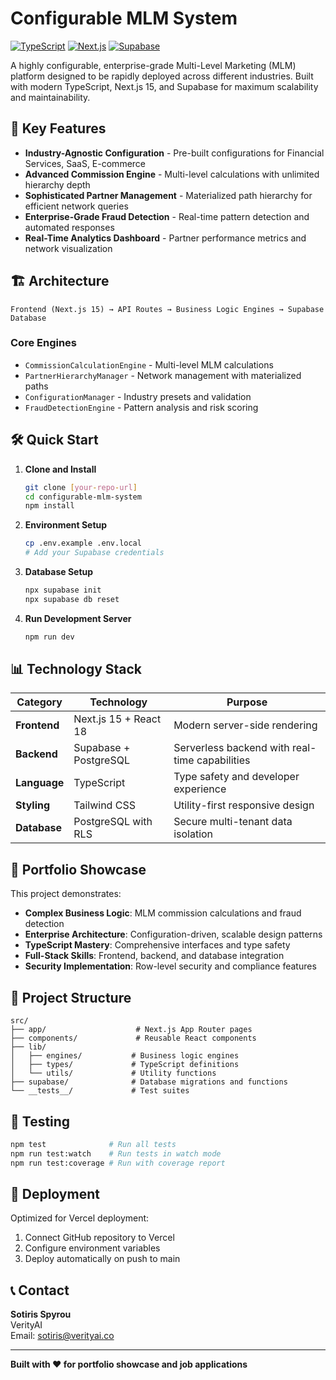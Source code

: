 # Configurable MLM System

[![TypeScript](https://img.shields.io/badge/TypeScript-007ACC?style=for-the-badge&logo=typescript&logoColor=white)](https://www.typescriptlang.org/)
[![Next.js](https://img.shields.io/badge/Next.js-000000?style=for-the-badge&logo=next.js&logoColor=white)](https://nextjs.org/)
[![Supabase](https://img.shields.io/badge/Supabase-3ECF8E?style=for-the-badge&logo=supabase&logoColor=white)](https://supabase.com/)

A highly configurable, enterprise-grade Multi-Level Marketing (MLM) platform designed to be rapidly deployed across different industries. Built with modern TypeScript, Next.js 15, and Supabase for maximum scalability and maintainability.

## 🚀 Key Features

- **Industry-Agnostic Configuration** - Pre-built configurations for Financial Services, SaaS, E-commerce
- **Advanced Commission Engine** - Multi-level calculations with unlimited hierarchy depth
- **Sophisticated Partner Management** - Materialized path hierarchy for efficient network queries
- **Enterprise-Grade Fraud Detection** - Real-time pattern detection and automated responses
- **Real-Time Analytics Dashboard** - Partner performance metrics and network visualization

## 🏗️ Architecture

```
Frontend (Next.js 15) → API Routes → Business Logic Engines → Supabase Database
```

### Core Engines
- `CommissionCalculationEngine` - Multi-level MLM calculations
- `PartnerHierarchyManager` - Network management with materialized paths
- `ConfigurationManager` - Industry presets and validation
- `FraudDetectionEngine` - Pattern analysis and risk scoring

## 🛠️ Quick Start

1. **Clone and Install**
   ```bash
   git clone [your-repo-url]
   cd configurable-mlm-system
   npm install
   ```

2. **Environment Setup**
   ```bash
   cp .env.example .env.local
   # Add your Supabase credentials
   ```

3. **Database Setup**
   ```bash
   npx supabase init
   npx supabase db reset
   ```

4. **Run Development Server**
   ```bash
   npm run dev
   ```

## 📊 Technology Stack

| Category | Technology | Purpose |
|----------|------------|---------|
| **Frontend** | Next.js 15 + React 18 | Modern server-side rendering |
| **Backend** | Supabase + PostgreSQL | Serverless backend with real-time capabilities |
| **Language** | TypeScript | Type safety and developer experience |
| **Styling** | Tailwind CSS | Utility-first responsive design |
| **Database** | PostgreSQL with RLS | Secure multi-tenant data isolation |

## 🎯 Portfolio Showcase

This project demonstrates:
- **Complex Business Logic**: MLM commission calculations and fraud detection
- **Enterprise Architecture**: Configuration-driven, scalable design patterns
- **TypeScript Mastery**: Comprehensive interfaces and type safety
- **Full-Stack Skills**: Frontend, backend, and database integration
- **Security Implementation**: Row-level security and compliance features

## 📁 Project Structure

```
src/
├── app/                    # Next.js App Router pages
├── components/             # Reusable React components
├── lib/
│   ├── engines/           # Business logic engines
│   ├── types/             # TypeScript definitions
│   └── utils/             # Utility functions
├── supabase/              # Database migrations and functions
└── __tests__/             # Test suites
```

## 🧪 Testing

```bash
npm test              # Run all tests
npm run test:watch    # Run tests in watch mode
npm run test:coverage # Run with coverage report
```

## 🚀 Deployment

Optimized for Vercel deployment:
1. Connect GitHub repository to Vercel
2. Configure environment variables
3. Deploy automatically on push to main

## 📞 Contact

**Sotiris Spyrou**  
VerityAI  
Email: sotiris@verityai.co

---

**Built with ❤️ for portfolio showcase and job applications**
